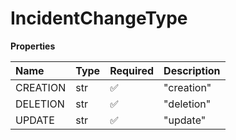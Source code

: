 # IncidentChangeType

**Properties**

| Name     | Type | Required | Description |
| :------- | :--- | :------- | :---------- |
| CREATION | str  | ✅       | "creation"  |
| DELETION | str  | ✅       | "deletion"  |
| UPDATE   | str  | ✅       | "update"    |
